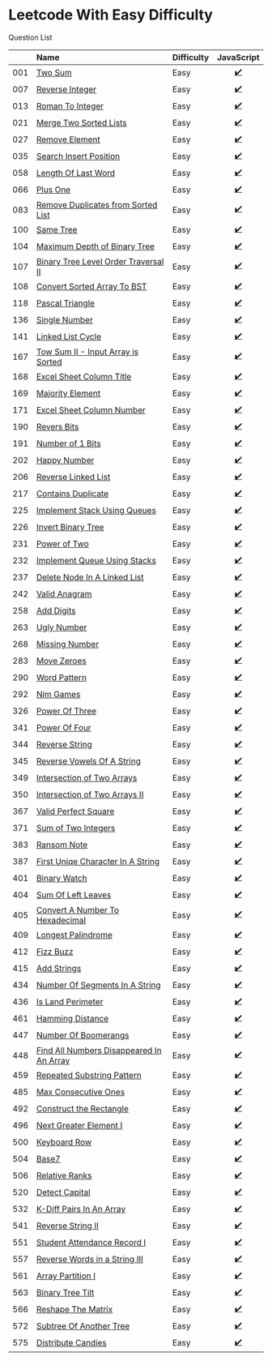 # Leetcode With Easy Difficulty
Question List

| |Name|Difficulty| JavaScript |
|---|:----|:----|:---:
001|[Two Sum](https://leetcode.com/problems/two-sum/?tab=Description)|Easy|[:heavy_check_mark:](https://github.com/lon-yang/leetcode/blob/master/001_TwoSum.js)
007|[Reverse Integer](https://leetcode.com/problems/reverse-integer/?tab=Description)|Easy|[:heavy_check_mark:](https://github.com/lon-yang/leetcode/blob/master/007_ReverseInteger.js)
013|[Roman To Integer](https://leetcode.com/problems/roman-to-integer/?tab=Description)|Easy|[:heavy_check_mark:](https://github.com/lon-yang/leetcode/blob/master/013_RomanToInteger.js)
021|[Merge Two Sorted Lists](https://leetcode.com/problems/merge-two-sorted-lists/#/description)|Easy|[:heavy_check_mark:](https://github.com/lon-yang/leetcode/blob/master/021_MergeTwoSortedLosts.js)
027|[Remove Element](https://leetcode.com/problems/remove-element/#/description)|Easy|[:heavy_check_mark:](https://github.com/lon-yang/leetcode/blob/master/027_RemoveElement.js)
035|[Search Insert Position](https://leetcode.com/problems/search-insert-position/#/description)|Easy|[:heavy_check_mark:](https://github.com/lon-yang/leetcode/blob/master/035_SearchInsertPosition.js)
058|[Length Of Last Word](https://leetcode.com/problems/length-of-last-word/#/description)|Easy|[:heavy_check_mark:](https://github.com/lon-yang/leetcode/blob/master/058_LengthOfLastWord.js)
066|[Plus One](https://leetcode.com/problems/plus-one/#/description)|Easy|[:heavy_check_mark:](https://github.com/lon-yang/leetcode/blob/master/066_PlusOne.js)
083|[Remove Duplicates from Sorted List](https://leetcode.com/problems/remove-duplicates-from-sorted-list/#/description)|Easy|[:heavy_check_mark:](https://github.com/lon-yang/leetcode/blob/master/083_RemoveDuplicatesFromSortedList.js)
100|[Same Tree](https://leetcode.com/problems/same-tree/?tab=Description)|Easy|[:heavy_check_mark:](https://github.com/lon-yang/leetcode/blob/master/100_SameTree.js)
104|[Maximum Depth of Binary Tree](https://leetcode.com/problems/maximum-depth-of-binary-tree/?tab=Description#/description)|Easy|[:heavy_check_mark:](https://github.com/lon-yang/leetcode/blob/master/104_MaximunDepthOfBinaryTree.js)
107|[Binary Tree Level Order Traversal II](https://leetcode.com/problems/binary-tree-level-order-traversal-ii/#/description)|Easy|[:heavy_check_mark:](https://github.com/lon-yang/leetcode/blob/master/107_BinaryTreeLevelOrderTraversalii.js.js)
108|[Convert Sorted Array To BST](https://leetcode.com/problems/convert-sorted-array-to-binary-search-tree/#/description)|Easy|[:heavy_check_mark:](https://github.com/lon-yang/leetcode/blob/master/108_ConvertSortedArrayToBinarySearchTree.js)
118|[Pascal Triangle](https://leetcode.com/problems/pascals-triangle/#/description)|Easy|[:heavy_check_mark:](https://github.com/lon-yang/leetcode/blob/master/118_PascalTrangle.js)
136|[Single Number](https://leetcode.com/problems/single-number/?tab=Description)|Easy|[:heavy_check_mark:](https://github.com/lon-yang/leetcode/blob/master/136_SingleNumber.js)
141|[Linked List Cycle](https://leetcode.com/problems/linked-list-cycle/#/description)|Easy|[:heavy_check_mark:](https://github.com/lon-yang/leetcode/blob/master/141_LinkedListCycle.js)
167|[Tow Sum II - Input Array is Sorted](https://leetcode.com/problems/two-sum-ii-input-array-is-sorted/#/description)|Easy|[:heavy_check_mark:](https://github.com/lon-yang/leetcode/blob/master/167_TwoSumII_InputArrayIsSorted.js)
168|[Excel Sheet Column Title](https://leetcode.com/problems/excel-sheet-column-title/?tab=Description)|Easy|[:heavy_check_mark:](https://github.com/lon-yang/leetcode/blob/master/168_ExcelSheetColumnTitle.js)
169|[Majority Element](https://leetcode.com/problems/majority-element/?tab=Description)|Easy|[:heavy_check_mark:](https://github.com/lon-yang/leetcode/blob/master/169_MajorityElement.js)
171|[Excel Sheet Column Number](https://leetcode.com/problems/excel-sheet-column-number/?tab=Description)|Easy|[:heavy_check_mark:](https://github.com/lon-yang/leetcode/blob/master/171_ExcelSheetColumnNumber.js)
190|[Revers Bits](https://leetcode.com/problems/reverse-bits/#/description)|Easy|[:heavy_check_mark:](https://github.com/lon-yang/leetcode/blob/master/190_ReverseBits.js)
191|[Number of 1 Bits](https://leetcode.com/problems/number-of-1-bits/#/description)|Easy|[:heavy_check_mark:](https://github.com/lon-yang/leetcode/blob/master/191_NumberOf1Bits.js)
202|[Happy Number](https://leetcode.com/problems/happy-number/#/description)|Easy|[:heavy_check_mark:](https://github.com/lon-yang/leetcode/blob/master/202_HappyNumber.js)
206|[Reverse Linked List](https://leetcode.com/problems/reverse-linked-list/#/description)|Easy|[:heavy_check_mark:](https://github.com/lon-yang/leetcode/blob/master/206_ReverseLinkedList.js)
217|[Contains Duplicate](https://leetcode.com/problems/contains-duplicate/#/description)|Easy|[:heavy_check_mark:](https://github.com/lon-yang/leetcode/blob/master/217_ContainsDuplicate.js)
225|[Implement Stack Using Queues](https://leetcode.com/problems/implement-stack-using-queues/#/description)|Easy|[:heavy_check_mark:](https://github.com/lon-yang/leetcode/blob/master/225_ImplementStackUsingQueues.js)
226|[Invert Binary Tree](https://leetcode.com/problems/invert-binary-tree/#/description)|Easy|[:heavy_check_mark:](https://github.com/lon-yang/leetcode/blob/master/226_InvertBinaryTree.js)
231|[Power of Two](https://leetcode.com/problems/power-of-two/#/description)|Easy|[:heavy_check_mark:](https://github.com/lon-yang/leetcode/blob/master/231_PowerOfTwo.js)
232|[Implement Queue Using Stacks](https://leetcode.com/problems/implement-queue-using-stacks/#/description)|Easy|[:heavy_check_mark:](https://github.com/lon-yang/leetcode/blob/master/232_ImplementQueueUsingStack.js)
237|[Delete Node In A Linked List](https://leetcode.com/problems/delete-node-in-a-linked-list/#/description)|Easy|[:heavy_check_mark:](https://github.com/lon-yang/leetcode/blob/master/237_DeleteNodeInALinkedList.js)
242|[Valid Anagram](https://leetcode.com/problems/valid-anagram/#/description)|Easy|[:heavy_check_mark:](https://github.com/lon-yang/leetcode/blob/master/242_ValidAnagram.js)
258|[Add Digits](https://leetcode.com/problems/add-digits/?tab=Description)|Easy|[:heavy_check_mark:](https://github.com/lon-yang/leetcode/blob/master/258_AddDigits.js)
263|[Ugly Number](https://leetcode.com/problems/ugly-number/#/description)|Easy|[:heavy_check_mark:](https://github.com/lon-yang/leetcode/blob/master/263_UglyNumber.js)
268|[Missing Number](https://leetcode.com/problems/missing-number/?tab=Description)|Easy|[:heavy_check_mark:](https://github.com/lon-yang/leetcode/blob/master/268_MissingNumber.js)
283|[Move Zeroes](https://leetcode.com/problems/move-zeroes/#/description)|Easy|[:heavy_check_mark:](https://github.com/lon-yang/leetcode/blob/master/283_MoveZeroes.js)
290|[Word Pattern](https://leetcode.com/problems/word-pattern/#/description)|Easy|[:heavy_check_mark:](https://github.com/lon-yang/leetcode/blob/master/290_WordPattern.js)
292|[Nim Games](https://leetcode.com/problems/nim-game/?tab=Description)|Easy|[:heavy_check_mark:](https://github.com/lon-yang/leetcode/blob/master/292_NimGame.js)
326|[Power Of Three](https://leetcode.com/problems/power-of-three/#/description)|Easy|[:heavy_check_mark:](https://github.com/lon-yang/leetcode/blob/master/326_PowerOfThree.js)
341|[Power Of Four](https://leetcode.com/problems/power-of-four/#/description)|Easy|[:heavy_check_mark:](https://github.com/lon-yang/leetcode/blob/master/342_PowerOfFour.js)
344|[Reverse String](https://leetcode.com/problems/reverse-string/?tab=Description)|Easy|[:heavy_check_mark:](https://github.com/lon-yang/leetcode/blob/master/344_ReverseString.js)
345|[Reverse Vowels Of A String](https://leetcode.com/problems/reverse-vowels-of-a-string/#/description)|Easy|[:heavy_check_mark:](https://github.com/lon-yang/leetcode/blob/master/345_ReverseVowelsOfAString.js)
349|[Intersection of Two Arrays](https://leetcode.com/problems/intersection-of-two-arrays/?tab=Description)|Easy|[:heavy_check_mark:](https://github.com/lon-yang/leetcode/blob/master/349_IntersectionofTwoArrays.js)
350|[Intersection of Two Arrays II](https://leetcode.com/problems/intersection-of-two-arrays-ii/#/description)|Easy|[:heavy_check_mark:](https://github.com/lon-yang/leetcode/blob/master/350_IntersectionOfTwoArraysII.js)
367|[Valid Perfect Square](https://leetcode.com/problems/valid-perfect-square/#/description)|Easy|[:heavy_check_mark:](https://github.com/lon-yang/leetcode/blob/master/167_ValidPerfectSquare.js)
371|[Sum of Two Integers](https://leetcode.com/problems/sum-of-two-integers/?tab=Description)|Easy|[:heavy_check_mark:](https://github.com/lon-yang/leetcode/blob/master/371_SumofTwoIntegers.js)
383|[Ransom Note](https://leetcode.com/problems/ransom-note/#/description)|Easy|[:heavy_check_mark:](https://github.com/lon-yang/leetcode/blob/master/383_RansomNote.js)
387|[First Uniqe Character In A String](https://leetcode.com/problems/first-unique-character-in-a-string/#/description)|Easy|[:heavy_check_mark:](https://github.com/lon-yang/leetcode/blob/master/387_FirstUniqueCharacterInAString.js)
401|[Binary Watch](https://leetcode.com/problems/binary-watch/#/description)|Easy|[:heavy_check_mark:](https://github.com/lon-yang/leetcode/blob/master/401_BinaryWatch.js)
404|[Sum Of Left Leaves](https://leetcode.com/problems/sum-of-left-leaves/?tab=Description)|Easy|[:heavy_check_mark:](https://github.com/lon-yang/leetcode/blob/master/404_SumOfLeftLeaves.js)
405|[Convert A Number To Hexadecimal](https://leetcode.com/problems/convert-a-number-to-hexadecimal/#/description)|Easy|[:heavy_check_mark:](https://github.com/lon-yang/leetcode/blob/master/405_ConvertANumberToHexadecimal.js)
409|[Longest Palindrome](https://leetcode.com/problems/longest-palindrome/#/description)|Easy|[:heavy_check_mark:](https://github.com/lon-yang/leetcode/blob/master/409_LongestPalindrome.js)
412|[Fizz Buzz](https://leetcode.com/problems/fizz-buzz/?tab=Description)|Easy|[:heavy_check_mark:](https://github.com/lon-yang/leetcode/blob/master/412_FizzBuzz.js)
415|[Add Strings](https://leetcode.com/problems/add-strings/#/description)|Easy|[:heavy_check_mark:](https://github.com/lon-yang/leetcode/blob/master/415_AddStrings.js)
434|[Number Of Segments In A String](https://leetcode.com/problems/number-of-segments-in-a-string/#/description)|Easy|[:heavy_check_mark:](https://github.com/lon-yang/leetcode/blob/master/434_NumberOfSegmentsInAString.js)
436|[Is Land Perimeter](https://leetcode.com/problems/island-perimeter/?tab=Description)|Easy|[:heavy_check_mark:](https://github.com/lon-yang/leetcode/blob/master/436_IslandPerimeter.js)
461|[Hamming Distance](https://leetcode.com/problems/hamming-distance/?tab=Description)|Easy|[:heavy_check_mark:](https://github.com/lon-yang/leetcode/blob/master/461_HammingDistance.js)
447|[Number Of Boomerangs](https://leetcode.com/problems/number-of-boomerangs/#/description)|Easy|[:heavy_check_mark:](https://github.com/lon-yang/leetcode/blob/master/447_NumberOfBoomerangs.js)
448|[Find All Numbers Disappeared In An Array](https://leetcode.com/problems/find-all-numbers-disappeared-in-an-array/?tab=Description)|Easy|[:heavy_check_mark:](https://github.com/lon-yang/leetcode/blob/master/448_FinaAllNumbersDisappearedInAnArray.js)
459|[Repeated Substring Pattern](https://leetcode.com/problems/repeated-substring-pattern/#/description)|Easy|[:heavy_check_mark:](https://github.com/lon-yang/leetcode/blob/master/459_RepeatedSubstringPattern.js)
485|[Max Consecutive Ones](https://leetcode.com/problems/max-consecutive-ones/?tab=Description)|Easy|[:heavy_check_mark:](https://github.com/lon-yang/leetcode/blob/master/485_MaxConsecutiveOnes.js)
492|[Construct the Rectangle](https://leetcode.com/problems/construct-the-rectangle/#/description)|Easy|[:heavy_check_mark:](https://github.com/lon-yang/leetcode/blob/master/492_ConstructTheRectangle.js)
496|[Next Greater Element I](https://leetcode.com/problems/next-greater-element-i/#/description)|Easy|[:heavy_check_mark:](https://github.com/lon-yang/leetcode/blob/master/496_NextGreaterElementI.js)
500|[Keyboard Row](https://leetcode.com/problems/keyboard-row/?tab=Description)|Easy|[:heavy_check_mark:](https://github.com/lon-yang/leetcode/blob/master/500_KeyboardRow.js)
504|[Base7](https://leetcode.com/problems/base-7/?tab=Description)|Easy|[:heavy_check_mark:](https://github.com/lon-yang/leetcode/blob/master/504_Base7.js)
506|[Relative Ranks](https://leetcode.com/problems/relative-ranks/?tab=Description)|Easy|[:heavy_check_mark:](https://github.com/lon-yang/leetcode/blob/master/506_RelativeRanks.js)
520|[Detect Capital](https://leetcode.com/problems/relative-ranks/?tab=Description)|Easy|[:heavy_check_mark:](https://github.com/lon-yang/leetcode/blob/master/520_DetectCapital.js)
532|[K-Diff Pairs In An Array](https://leetcode.com/problems/k-diff-pairs-in-an-array/#/description)|Easy|[:heavy_check_mark:](https://github.com/lon-yang/leetcode/blob/master/532_K-diffPairsInAnArray.js)
541|[Reverse String II](https://leetcode.com/problems/reverse-string-ii/#/description)|Easy|[:heavy_check_mark:](https://github.com/lon-yang/leetcode/blob/master/541_ReverseStringII.js)
551|[Student Attendance Record I](https://leetcode.com/problems/student-attendance-record-i/#/description)|Easy|[:heavy_check_mark:](https://github.com/lon-yang/leetcode/blob/master/551_StudentAttendanceRecordI.js)
557|[Reverse Words in a String III](https://leetcode.com/problems/reverse-words-in-a-string-iii/#/description)|Easy|[:heavy_check_mark:](https://github.com/lon-yang/leetcode/blob/master/557_ReverseWordsInAStringIII.js)
561|[Array Partition I](https://leetcode.com/problems/array-partition-i/#/description)|Easy|[:heavy_check_mark:](https://github.com/lon-yang/leetcode/blob/master/561_ArrayPartitionI.js)
563|[Binary Tree Tilt](https://leetcode.com/problems/binary-tree-tilt/#/description)|Easy|[:heavy_check_mark:](https://github.com/lon-yang/leetcode/blob/master/563_BinaryTreeTilt.js)
566|[Reshape The Matrix](https://leetcode.com/problems/reshape-the-matrix/#/description)|Easy|[:heavy_check_mark:](https://github.com/lon-yang/leetcode/blob/master/566_ReshapeTheMatrix.js)
572|[Subtree Of Another Tree](https://leetcode.com/problems/subtree-of-another-tree/#/description)|Easy|[:heavy_check_mark:](https://github.com/lon-yang/leetcode/blob/master/572_SubtreeOfAnotherTree.js)
575|[Distribute Candies](https://leetcode.com/problems/distribute-candies/#/description)|Easy|[:heavy_check_mark:](https://github.com/lon-yang/leetcode/blob/master/575_DistributeCandies.js)
